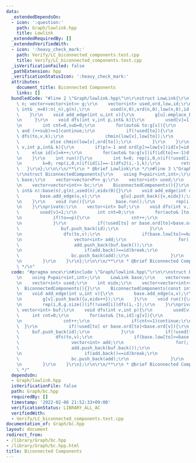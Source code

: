 ```yaml
---
data:
  _extendedDependsOn:
  - icon: ':question:'
    path: Graph/lowlink.hpp
    title: Lowlink
  _extendedRequiredBy: []
  _extendedVerifiedWith:
  - icon: ':heavy_check_mark:'
    path: Verify/LC_biconnected_components.test.cpp
    title: Verify/LC_biconnected_components.test.cpp
  _isVerificationFailed: false
  _pathExtension: hpp
  _verificationStatusIcon: ':heavy_check_mark:'
  attributes:
    document_title: Biconnected Components
    links: []
  bundledCode: "#line 2 \"Graph/lowlink.hpp\"\n\r\nstruct LowLink{\r\n    const int\
    \ n; vector<vector<int>> g;\r\n    vector<int> used,ord,low,id;\r\n    LowLink(const\
    \ int& _n=0):n(_n),g(n),\r\n        used(n,0),ord(n,0),low(n,0),id(n,-1){\r\n\
    \    }\r\n    void add_edge(int u,int v){\r\n        g[u].emplace_back(v); g[v].emplace_back(u);\r\
    \n     }\r\n    void dfs(int v,int p,int& k){\r\n        used[v]=1; low[v]=ord[v]=k++;\r\
    \n        int cnt=0,sub=0;\r\n        for(auto& to:g[v]){\r\n            if(to==p\
    \ and (++sub)<=1)continue;\r\n            if(!used[to]){\r\n                cnt++;\
    \ dfs(to,v,k);\r\n                chmin(low[v],low[to]);\r\n            }\r\n\
    \            else chmin(low[v],ord[to]);\r\n        }\r\n    }\r\n    void dfs2(int\
    \ v,int p,int& k){\r\n        if(p!=-1 and ord[p]>=low[v])id[v]=id[p];\r\n   \
    \     else id[v]=k++;\r\n        for(auto& to:g[v])if(id[to]==-1)dfs2(to,v,k);\r\
    \n    }\r\n    int run(){\r\n        int k=0; rep(i,0,n)if(!used[i])dfs(i,-1,k);\r\
    \n        k=0; rep(i,0,n)if(id[i]==-1)dfs2(i,-1,k);\r\n        return k;\r\n \
    \   }\r\n};\r\n\r\n/**\r\n * @brief Lowlink\r\n */\n#line 3 \"Graph/bc.hpp\"\n\
    \r\nstruct BiconnectedComponents{\r\n    using P=pair<int,int>;\r\n    LowLink\
    \ base;\r\n    vector<vector<P>> g;\r\n    vector<int> used;\r\n    int eidx;\r\
    \n    vector<vector<int>> bc;\r\n    BiconnectedComponents(){}\r\n    BiconnectedComponents(const\
    \ int& n):base(n),g(n),used(n),eidx(0){}\r\n    void add_edge(int u,int v){\r\n\
    \        base.add_edge(u,v);\r\n        g[u].push_back({v,eidx});\r\n        g[v].push_back({u,eidx++});\r\
    \n    }\r\n    void run(){\r\n        base.run();\r\n        rep(i,0,g.size())if(!used[i])dfs(i,-1);\r\
    \n    }\r\nprivate:\r\n    vector<int> buf;\r\n    void dfs(int v,int p){\r\n\
    \        used[v]=1;\r\n        int cnt=0;\r\n        for(auto& [to,id]:g[v]){\r\
    \n            if(to==p){\r\n                cnt++;\r\n                if(cnt<=1)continue;\r\
    \n            }\r\n            if(!used[to] or base.ord[to]<base.ord[v]){\r\n\
    \                buf.push_back(id);\r\n            }\r\n            if(!used[to]){\r\
    \n                dfs(to,v);\r\n                if(base.low[to]>=base.ord[v]){\r\
    \n                    vector<int> add;\r\n                    for(;;){\r\n   \
    \                     add.push_back(buf.back());\r\n                        buf.pop_back();\r\
    \n                        if(add.back()==id)break;\r\n                    }\r\n\
    \                    bc.push_back(add);\r\n                }\r\n            }\r\
    \n        }\r\n    }\r\n};\r\n\r\n/**\r\n * @brief Biconnected Components\r\n\
    \ */\n"
  code: "#pragma once\r\n#include \"Graph/lowlink.hpp\"\r\n\r\nstruct BiconnectedComponents{\r\
    \n    using P=pair<int,int>;\r\n    LowLink base;\r\n    vector<vector<P>> g;\r\
    \n    vector<int> used;\r\n    int eidx;\r\n    vector<vector<int>> bc;\r\n  \
    \  BiconnectedComponents(){}\r\n    BiconnectedComponents(const int& n):base(n),g(n),used(n),eidx(0){}\r\
    \n    void add_edge(int u,int v){\r\n        base.add_edge(u,v);\r\n        g[u].push_back({v,eidx});\r\
    \n        g[v].push_back({u,eidx++});\r\n    }\r\n    void run(){\r\n        base.run();\r\
    \n        rep(i,0,g.size())if(!used[i])dfs(i,-1);\r\n    }\r\nprivate:\r\n   \
    \ vector<int> buf;\r\n    void dfs(int v,int p){\r\n        used[v]=1;\r\n   \
    \     int cnt=0;\r\n        for(auto& [to,id]:g[v]){\r\n            if(to==p){\r\
    \n                cnt++;\r\n                if(cnt<=1)continue;\r\n          \
    \  }\r\n            if(!used[to] or base.ord[to]<base.ord[v]){\r\n           \
    \     buf.push_back(id);\r\n            }\r\n            if(!used[to]){\r\n  \
    \              dfs(to,v);\r\n                if(base.low[to]>=base.ord[v]){\r\n\
    \                    vector<int> add;\r\n                    for(;;){\r\n    \
    \                    add.push_back(buf.back());\r\n                        buf.pop_back();\r\
    \n                        if(add.back()==id)break;\r\n                    }\r\n\
    \                    bc.push_back(add);\r\n                }\r\n            }\r\
    \n        }\r\n    }\r\n};\r\n\r\n/**\r\n * @brief Biconnected Components\r\n\
    \ */"
  dependsOn:
  - Graph/lowlink.hpp
  isVerificationFile: false
  path: Graph/bc.hpp
  requiredBy: []
  timestamp: '2022-02-06 21:52:33+09:00'
  verificationStatus: LIBRARY_ALL_AC
  verifiedWith:
  - Verify/LC_biconnected_components.test.cpp
documentation_of: Graph/bc.hpp
layout: document
redirect_from:
- /library/Graph/bc.hpp
- /library/Graph/bc.hpp.html
title: Biconnected Components
---
```

